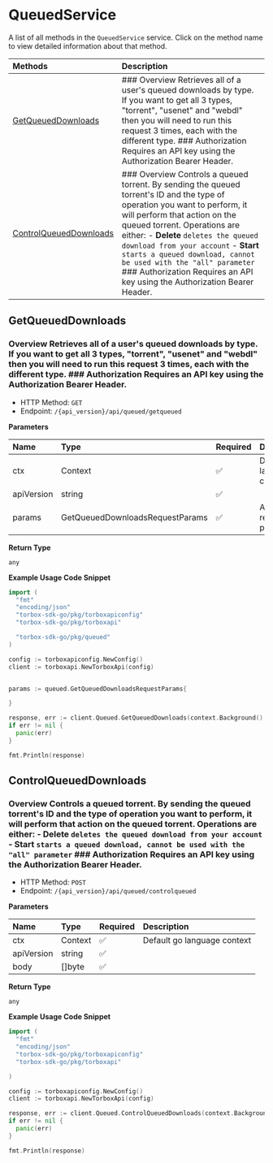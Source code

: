# QueuedService

A list of all methods in the `QueuedService` service. Click on the method name to view detailed information about that method.

| Methods                                           | Description                                                                                                                                                                                                                                                                                                                                                                                                                   |
| :------------------------------------------------ | :---------------------------------------------------------------------------------------------------------------------------------------------------------------------------------------------------------------------------------------------------------------------------------------------------------------------------------------------------------------------------------------------------------------------------- |
| [GetQueuedDownloads](#getqueueddownloads)         | ### Overview Retrieves all of a user's queued downloads by type. If you want to get all 3 types, "torrent", "usenet" and "webdl" then you will need to run this request 3 times, each with the different type. ### Authorization Requires an API key using the Authorization Bearer Header.                                                                                                                                   |
| [ControlQueuedDownloads](#controlqueueddownloads) | ### Overview Controls a queued torrent. By sending the queued torrent's ID and the type of operation you want to perform, it will perform that action on the queued torrent. Operations are either: - **Delete** `deletes the queued download from your account` - **Start** `starts a queued download, cannot be used with the "all" parameter` ### Authorization Requires an API key using the Authorization Bearer Header. |

## GetQueuedDownloads

### Overview Retrieves all of a user's queued downloads by type. If you want to get all 3 types, "torrent", "usenet" and "webdl" then you will need to run this request 3 times, each with the different type. ### Authorization Requires an API key using the Authorization Bearer Header.

- HTTP Method: `GET`
- Endpoint: `/{api_version}/api/queued/getqueued`

**Parameters**

| Name       | Type                            | Required | Description                   |
| :--------- | :------------------------------ | :------- | :---------------------------- |
| ctx        | Context                         | ✅       | Default go language context   |
| apiVersion | string                          | ✅       |                               |
| params     | GetQueuedDownloadsRequestParams | ✅       | Additional request parameters |

**Return Type**

`any`

**Example Usage Code Snippet**

```go
import (
  "fmt"
  "encoding/json"
  "torbox-sdk-go/pkg/torboxapiconfig"
  "torbox-sdk-go/pkg/torboxapi"

  "torbox-sdk-go/pkg/queued"
)

config := torboxapiconfig.NewConfig()
client := torboxapi.NewTorboxApi(config)


params := queued.GetQueuedDownloadsRequestParams{

}

response, err := client.Queued.GetQueuedDownloads(context.Background(), "apiVersion", params)
if err != nil {
  panic(err)
}

fmt.Println(response)
```

## ControlQueuedDownloads

### Overview Controls a queued torrent. By sending the queued torrent's ID and the type of operation you want to perform, it will perform that action on the queued torrent. Operations are either: - **Delete** `deletes the queued download from your account` - **Start** `starts a queued download, cannot be used with the "all" parameter` ### Authorization Requires an API key using the Authorization Bearer Header.

- HTTP Method: `POST`
- Endpoint: `/{api_version}/api/queued/controlqueued`

**Parameters**

| Name       | Type    | Required | Description                 |
| :--------- | :------ | :------- | :-------------------------- |
| ctx        | Context | ✅       | Default go language context |
| apiVersion | string  | ✅       |                             |
| body       | []byte  | ✅       |                             |

**Return Type**

`any`

**Example Usage Code Snippet**

```go
import (
  "fmt"
  "encoding/json"
  "torbox-sdk-go/pkg/torboxapiconfig"
  "torbox-sdk-go/pkg/torboxapi"

)

config := torboxapiconfig.NewConfig()
client := torboxapi.NewTorboxApi(config)

response, err := client.Queued.ControlQueuedDownloads(context.Background(), "apiVersion", request)
if err != nil {
  panic(err)
}

fmt.Println(response)
```
